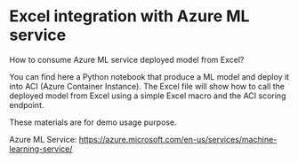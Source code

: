 # Excel integration with Azure ML service
How to consume Azure ML service deployed model from Excel?

You can find here a Python notebook that produce a ML model and deploy it into ACI (Azure Container Instance).
The Excel file will show how to call the deployed model from Excel using a simple Excel macro and the ACI scoring endpoint.

These materials are for demo usage purpose.


Azure ML Service:
https://azure.microsoft.com/en-us/services/machine-learning-service/



